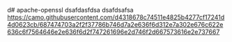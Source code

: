 d# apache-openssl
dsafdasfdsa
dsafdsafsa
https://camo.githubusercontent.com/d4318678c74511e4825b4277cf17241d4d0623cb/687474703a2f2f37786b746d7a2e636f6d312e7a302e676c622e636c6f7564646e2e636f6d2f747261696e2d746f2d667573616e2e737667
